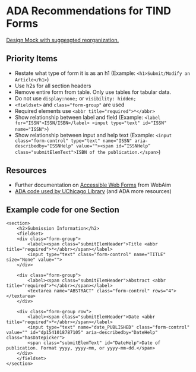 # ADA Recommendations for TIND Forms
[Design Mock with suggesgted reorganization.](https://uchicago-library.github.io/tind/SubmitObject.html)

## Priority Items
- Restate what type of form it is as an h1 (Example: `<h1>Submit/Modify an Article</h1>`)
- Use h2s for all section headers
- Remove entire form from table. Only use tables for tabular data.
- Do not use `display:none;` or `visibility: hidden;`
- `<fieldset>` and `class="form-group"` are used
- Required elements use `<abbr title="required">*</abbr>`
- Show relationship between label and field (Example: `<label for="ISSN">ISSN/ISBN</label> <input type="text" id="ISSN" name="ISSN">`)
- Show relationship between input and help text (Example: `<input class="form-control" type="text" name="ISSN" aria-describedby="ISSNHelp" value=""><span id=”ISSNHelp” class="submitElemText">ISBN of the publication.</span>`)

## Resources
- Further documentation on [Accessible Web Forms](https://webaim.org/techniques/forms/controls) from WebAim
- [ADA code used by UChicago Library](https://github.com/uchicago-library/uchicago-library.github.io/blob/master/docs/code-resources.md) (and ADA more resources)

## Example code for one Section
```
<section>
    <h2>Submission Information</h2>
    <fieldset>
	<div class="form-group">
		<label><span class="submitElemHeader">Title <abbr title="required">*</abbr></span></label>
		<input type="text" class="form-control" name="TITLE" size="None" value="">
	</div>

	<div class="form-group">
		<label><span class="submitElemHeader">Abstract <abbr title="required">*</abbr></span></label>
		<textarea name="ABSTRACT" class="form-control" rows="4"></textarea>
	</div>

	<div class="form-group row">
		<label><span class="submitElemHeader">Date <abbr title="required">*</abbr></span></label>
		<input type="text" name="date_PUBLISHED" class="form-control" value="" id="dp1541018787105" aria-describedby="DateHelp" class="hasDatepicker">
		<span class="submitElemText" id="DateHelp">Date of publication. Format yyyy, yyyy-mm, or yyyy-mm-dd.</span>
	</div>
	</fieldset>
</section>
```
